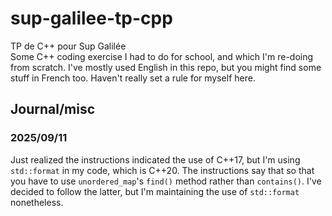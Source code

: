 # sup-galilee-tp-cpp
TP de C++ pour Sup Galilée\
Some C++ coding exercise I had to do for school, and which I'm re-doing from scratch.
I've mostly used English in this repo, but you might
find some stuff in French too. Haven't really set a rule for myself here.

## Journal/misc
### 2025/09/11
Just realized the instructions indicated the use of C++17, but I'm using `std::format` in my code, which
is C++20. The instructions say that so that you have to use `unordered_map`'s `find()` method rather
than `contains()`. I've decided to follow the latter, but I'm maintaining the use of `std::format` nonetheless.